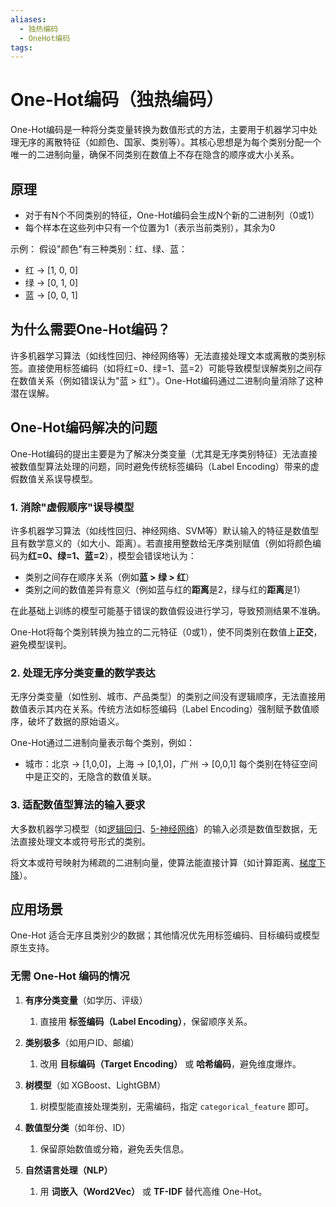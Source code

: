 ```yaml
---
aliases:
  - 独热编码
  - OneHot编码
tags:
---
```

# One-Hot编码（独热编码）

One-Hot编码是一种将分类变量转换为数值形式的方法，主要用于机器学习中处理无序的离散特征（如颜色、国家、类别等）。其核心思想是为每个类别分配一个唯一的二进制向量，确保不同类别在数值上不存在隐含的顺序或大小关系。

## 原理

- 对于有N个不同类别的特征，One-Hot编码会生成N个新的二进制列（0或1）
- 每个样本在这些列中只有一个位置为1（表示当前类别），其余为0

示例：
假设"颜色"有三种类别：红、绿、蓝：
- 红 → [1, 0, 0]
- 绿 → [0, 1, 0]
- 蓝 → [0, 0, 1]

## 为什么需要One-Hot编码？

许多机器学习算法（如线性回归、神经网络等）无法直接处理文本或离散的类别标签。直接使用标签编码（如将红=0、绿=1、蓝=2）可能导致模型误解类别之间存在数值关系（例如错误认为"蓝 > 红"）。One-Hot编码通过二进制向量消除了这种潜在误解。

## One-Hot编码解决的问题

One-Hot编码的提出主要是为了解决分类变量（尤其是无序类别特征）无法直接被数值型算法处理的问题，同时避免传统标签编码（Label Encoding）带来的虚假数值关系误导模型。

### 1. 消除"虚假顺序"误导模型

许多机器学习算法（如线性回归、神经网络、SVM等）默认输入的特征是数值型且有数学意义的（如大小、距离）。若直接用整数给无序类别赋值（例如将颜色编码为**红=0、绿=1、蓝=2**），模型会错误地认为：
- 类别之间存在顺序关系（例如**蓝 > 绿 > 红**）
- 类别之间的数值差异有意义（例如蓝与红的**距离**是2，绿与红的**距离**是1）

在此基础上训练的模型可能基于错误的数值假设进行学习，导致预测结果不准确。

One-Hot将每个类别转换为独立的二元特征（0或1），使不同类别在数值上**正交**，避免模型误判。

### 2. 处理无序分类变量的数学表达

无序分类变量（如性别、城市、产品类型）的类别之间没有逻辑顺序，无法直接用数值表示其内在关系。传统方法如标签编码（Label Encoding）强制赋予数值顺序，破坏了数据的原始语义。

One-Hot通过二进制向量表示每个类别，例如：
- 城市：北京 → [1,0,0]，上海 → [0,1,0]，广州 → [0,0,1]
每个类别在特征空间中是正交的，无隐含的数值关联。

### 3. 适配数值型算法的输入要求
大多数机器学习模型（如[逻辑回归](逻辑回归.md)、[5-神经网络](../watermelon/5-神经网络.md)）的输入必须是数值型数据，无法直接处理文本或符号形式的类别。

将文本或符号映射为稀疏的二进制向量，使算法能直接计算（如计算距离、[梯度下降](梯度下降.md)）。

## 应用场景

One-Hot 适合无序且类别少的数据；其他情况优先用标签编码、目标编码或模型原生支持。

### 无需 One-Hot 编码的情况

1. **有序分类变量**（如学历、评级）  
	1. 直接用 **标签编码（Label Encoding）**，保留顺序关系。  

2. **类别极多**（如用户ID、邮编）  
	1. 改用 **目标编码（Target Encoding）** 或 **哈希编码**，避免维度爆炸。  

3. **树模型**（如 XGBoost、LightGBM）  
	1. 树模型能直接处理类别，无需编码，指定 `categorical_feature` 即可。  

4. **数值型分类**（如年份、ID）  
	1. 保留原始数值或分箱，避免丢失信息。  

5. **自然语言处理（NLP）**  
	1. 用 **词嵌入（Word2Vec）** 或 **TF-IDF** 替代高维 One-Hot。  